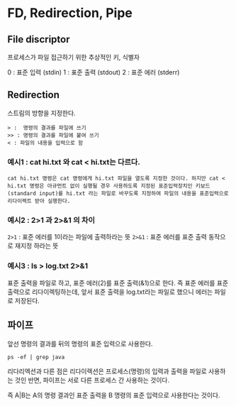 # FD, Redirection, Pipe

## File discriptor

프로세스가 파일 접근하기 위한 추상적인 키, 식별자

0 : 표준 입력 (stdin)
1 : 표준 출력 (stdout)
2 : 표준 에러 (stderr)

## Redirection 

스트림의 방향을 지정한다. 
```
> :  명령의 결과를 파일에 쓰기
>> : 명령의 결과를 파일에 붙여 쓰기
< : 파일의 내용을 입력으로 함
```

### 예시1 : cat hi.txt 와 cat < hi.txt는 다르다.

``
cat hi.txt 명령은 cat 명령에게 hi.txt 파일을 열도록 지정한 것이다.
하지만 cat < hi.txt 명령은 아규먼트 없이 실행될 경우 사용하도록 지정된 표준입력장치인 키보드(standard input)를 hi.txt 라는 파일로 바꾸도록 지정하여 파일의 내용을 표준입력으로 리다이렉트 받아 실행한다.
``

### 예시2 : 2>1 과 2>&1 의 차이

`2>1` : 표준 에러를 1이라는 파일에 출력하라는 뜻
`2>&1` : 표준 에러를 표준 출력 동작으로 재지정 하라는 뜻


### 예시3 : ls > log.txt 2>&1

표준 출력을 파일로 하고, 표준 에러(2)를 표준 출력(&1)으로 한다. 즉 표준 에러를 표준 출력으로 리다이렉팅하는데, 앞서 표준 출력을 log.txt라는 파일로 했으니 에러는 파일로 저장된다. 

## 파이프 

앞선 명령의 결과를 뒤의 명령의 표준 입력으로 사용한다.    

`ps -ef | grep java`

리다리엑션과 다른 점은 리다이렉션은 프로세스(명령)의 입력과 출력을 파일로 사용하는 것인 반면, 파이프는 서로 다른 프로세스 간 사용하는 것이다.   

즉 A|B는 A의 명령 결과인 표준 출력을 B 명령의 표준 입력으로 사용한다는 것이다. 

